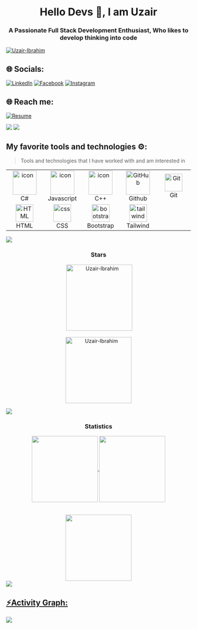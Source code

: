 <h1 align="center">Hello Devs 👀, I am Uzair</h1>
<h3 align="center"> A Passionate Full Stack Development Enthusiast, Who likes to develop thinking into code</h3>

<p align="left"> <a href="https://github.com/ryo-ma/github-profile-trophy"><img src="https://github-profile-trophy.vercel.app/?username=Uzair-Ibrahim&theme=onestar" alt="Uzair-Ibrahim" /></a> </p>


## 🌐 Socials:
[![LinkedIn](https://img.shields.io/badge/LinkedIn-%230077B5.svg?style=flat&logo=linkedin&logoColor=white)](https://www.linkedin.com/in/uzair-ibrahim-17ba56283/)
[![Facebook](https://img.shields.io/badge/Facebook-%231877F2.svg?style=flat&logo=facebook&logoColor=white)](https://www.facebook.com/Uzair.kamboh24)
[![Instagram](https://img.shields.io/badge/Instagram-%23E4405F.svg?style=flat&logo=instagram&logoColor=white)](https://www.instagram.com/uzair_kamboh.uk/)


## 🌐 Reach me: 

[![Resume](https://img.shields.io/badge/CV%2FResume-blue.svg?style=flat&logo=adobe-acrobat-reader&logoColor=white)](https://drive.google.com/drive/folders/1YqNYJmThqhEIAsaYrB4JxoeLxt_BhTA-?lfhs=2)

<div> <a href="https://github.com/Uzair-Ibrahim" target="_blank"><img src="https://img.shields.io/badge/GitHub-100000?style=for-the-badge&logo=github&logoColor=white" target="_blank"></a>
<a href = "mailto:uzairkamboh311@gmail.com"><img src="https://img.shields.io/badge/-Gmail-%23333?style=for-the-badge&logo=gmail&logoColor=white" target="_blank"></a>

## My favorite tools and technologies ⚙️:

> Tools and technologies that I have worked with and am interested in

<table>
  <tr>
    <td align="center" width="96">
        <img src="https://techstack-generator.vercel.app/csharp-icon.svg" alt="icon" width="65" height="65" />
      <br>C#
    </td>
    <td align="center" width="96">
        <img src="https://techstack-generator.vercel.app/js-icon.svg" alt="icon" width="65" height="65" />
      <br>Javascript
    </td>
    <td align="center" width="96">
        <img src="https://techstack-generator.vercel.app/cpp-icon.svg" alt="icon" width="65" height="65" />
      <br>C++
    </td>
       <td align="center" width="96">
        <img src="https://techstack-generator.vercel.app/github-icon.svg" width="65" height="65" alt="GitHub" />
      <br>Github
    </td>
    <td align="center" width="96">
        <img src="https://skillicons.dev/icons?i=git" width="48" height="48" alt="Git" />
      <br>Git
    </td>
  </tr>
  <tr>
    <td align="center"  width="96">
        <img src="https://skillicons.dev/icons?i=html" width="48" height="48" alt="HTML" />
      <br>HTML
    </td>
    <td align="center" width="96">
        <img src="https://skillicons.dev/icons?i=css" width="48" height="48" alt="css" />
      <br>CSS
    </td>
    <td align="center"  width="96">
        <img src="https://skillicons.dev/icons?i=bootstrap" width="48" height="48" alt="bootstrap" />
      <br>Bootstrap
    </td>
    <td align="center" width="96">
        <img src="https://skillicons.dev/icons?i=tailwind" width="48" height="48" alt="tailwind" />
      <br>Tailwind
    </td>
  </tr>
  </tr>
 <tr>
 </tr>
</table>

<img src="https://user-images.githubusercontent.com/73097560/115834477-dbab4500-a447-11eb-908a-139a6edaec5c.gif">
<h3 align="center">Stars</h3>
<div align="center">
<span align="center" >&nbsp;<img align="center" height="180em" src="https://github-readme-stats.vercel.app/api?username=Uzair-Ibrahim&show_icons=true&locale=en&theme=tokyonight" alt="Uzair-Ibrahim" /></span>
<br/>
<br/>
<span align="center" ><img align="center" height="180em" src="https://github-readme-streak-stats.herokuapp.com/?user=Uzair-Ibrahim&theme=tokyonight" alt="Uzair-Ibrahim" /></span>
</div>

<img src="https://user-images.githubusercontent.com/73097560/115834477-dbab4500-a447-11eb-908a-139a6edaec5c.gif"><h3 align="center">Statistics</h3>
<div align="center">
<a href="https://github.com/Uzair-Ibrahim">
<img align="center" src="http://github-profile-summary-cards.vercel.app/api/cards/stats?username=Uzair-Ibrahim&theme=aura" height="180em" />
<img align="center" src="http://github-profile-summary-cards.vercel.app/api/cards/productive-time?username=Uzair-Ibrahim&theme=tokyonight" height="180em" />
<br/>
<br/>
<br/>
<img align="center" src="http://github-profile-summary-cards.vercel.app/api/cards/profile-details?username=Uzair-Ibrahim&theme=tokyonight" height="180em" />
</div>
<img src="https://user-images.githubusercontent.com/73097560/115834477-dbab4500-a447-11eb-908a-139a6edaec5c.gif"><h2 align="left">⚡Activity Graph:</h2>
<img align="center" src="https://github-readme-activity-graph.vercel.app/graph?username=Uzair-Ibrahim&theme=github-dark"/>
